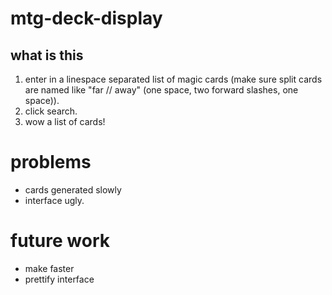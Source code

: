 # mtg-deck-display

## what is this

1. enter in a linespace separated list of magic cards (make sure split cards are named like "far // away" (one space, two forward slashes, one space)).
2. click search.
3. wow a list of cards!

# problems

* cards generated slowly
* interface ugly.

# future work

* make faster
* prettify interface